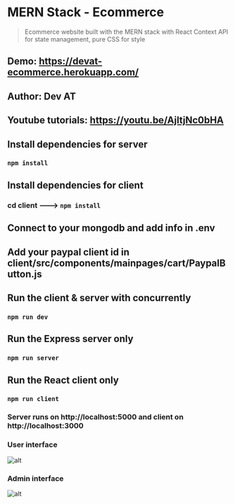 # MERN Stack - Ecommerce

> Ecommerce website built with the MERN stack with React Context API for state management, pure CSS for style

## Demo: https://devat-ecommerce.herokuapp.com/

## Author: Dev AT

## Youtube tutorials: https://youtu.be/AjItjNc0bHA

## Install dependencies for server

### `npm install`

## Install dependencies for client

### cd client ---> `npm install`

## Connect to your mongodb and add info in .env

## Add your paypal client id in client/src/components/mainpages/cart/PaypalButton.js

## Run the client & server with concurrently

### `npm run dev`

## Run the Express server only

### `npm run server`

## Run the React client only

### `npm run client`

### Server runs on http://localhost:5000 and client on http://localhost:3000

### User interface

![alt](https://res.cloudinary.com/devatchannel/image/upload/v1599568147/test/1_pe9ism.png)

### Admin interface

![alt](https://res.cloudinary.com/devatchannel/image/upload/v1599568148/test/2_obw2r7.png)
